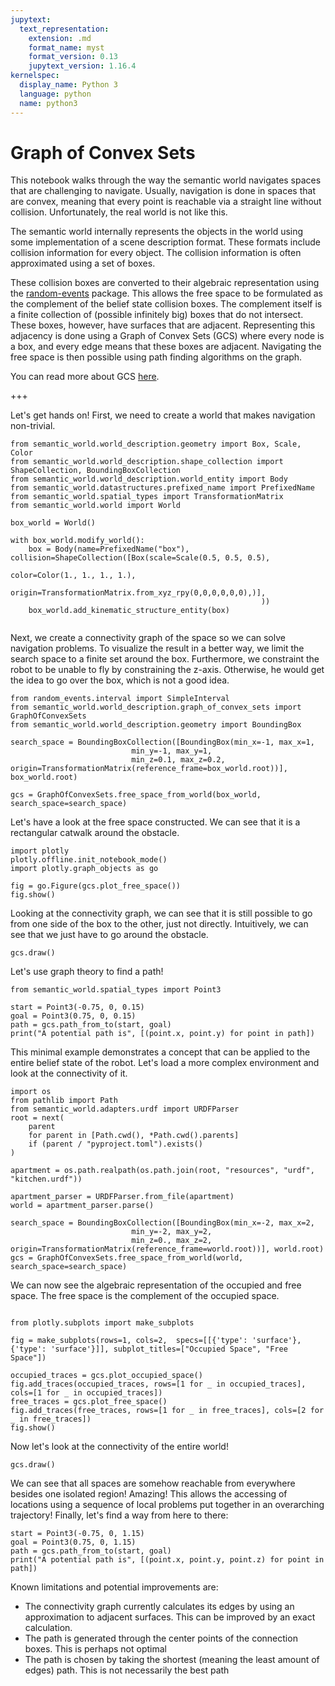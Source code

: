 ```yaml
---
jupytext:
  text_representation:
    extension: .md
    format_name: myst
    format_version: 0.13
    jupytext_version: 1.16.4
kernelspec:
  display_name: Python 3
  language: python
  name: python3
---
```


# Graph of Convex Sets

This notebook walks through the way the semantic world navigates spaces that are challenging to navigate.
Usually, navigation is done in spaces that are convex, meaning that every point is reachable via a straight line without collision.
Unfortunately, the real world is not like this.

The semantic world internally represents the objects in the world using some implementation of a scene description format. 
These formats include collision information for every object. The collision information is often approximated using a set of boxes.

These collision boxes are converted to their algebraic representation using the [random-events](https://github.com/tomsch420/random-events) package.
This allows the free space to be formulated as the complement of the belief state collision boxes.
The complement itself is a finite collection of (possible infinitely big) boxes that do not intersect.
These boxes, however, have surfaces that are adjacent.
Representing this adjacency is done using a Graph of Convex Sets (GCS) where every node is a box, 
and every edge means that these boxes are adjacent.
Navigating the free space is then possible using path finding algorithms on the graph.

You can read more about GCS [here](https://arxiv.org/abs/2101.11565).

+++

Let's get hands on! First, we need to create a world that makes navigation non-trivial.

```{code-cell} ipython2
from semantic_world.world_description.geometry import Box, Scale, Color
from semantic_world.world_description.shape_collection import ShapeCollection, BoundingBoxCollection
from semantic_world.world_description.world_entity import Body
from semantic_world.datastructures.prefixed_name import PrefixedName
from semantic_world.spatial_types import TransformationMatrix
from semantic_world.world import World

box_world = World()

with box_world.modify_world():
    box = Body(name=PrefixedName("box"), collision=ShapeCollection([Box(scale=Scale(0.5, 0.5, 0.5),
                                                        color=Color(1., 1., 1., 1.),
                                                        origin=TransformationMatrix.from_xyz_rpy(0,0,0,0,0,0),)],
                                                        ))
    box_world.add_kinematic_structure_entity(box)
    
```

Next, we create a connectivity graph of the space so we can solve navigation problems.
To visualize the result in a better way, we limit the search space to a finite set around the box. Furthermore, we constraint the robot to 
be unable to fly by constraining the z-axis. Otherwise, he would get the idea to go over the box, which is not a good idea.

```{code-cell} ipython2
from random_events.interval import SimpleInterval
from semantic_world.world_description.graph_of_convex_sets import GraphOfConvexSets
from semantic_world.world_description.geometry import BoundingBox

search_space = BoundingBoxCollection([BoundingBox(min_x=-1, max_x=1,
                           min_y=-1, max_y=1,
                           min_z=0.1, max_z=0.2, origin=TransformationMatrix(reference_frame=box_world.root))], box_world.root)
                           
gcs = GraphOfConvexSets.free_space_from_world(box_world, search_space=search_space)
```

Let's have a look at the free space constructed. We can see that it is a rectangular catwalk around the obstacle.

```{code-cell} ipython2
import plotly
plotly.offline.init_notebook_mode()
import plotly.graph_objects as go

fig = go.Figure(gcs.plot_free_space())
fig.show()
```

Looking at the connectivity graph, we can see that it is still possible to go from one side of the box to the other, 
just not directly. Intuitively, we can see that we just have to go around the obstacle.

```{code-cell} ipython2
gcs.draw()
```

Let's use graph theory to find a path!

```{code-cell} ipython2
from semantic_world.spatial_types import Point3

start = Point3(-0.75, 0, 0.15)
goal = Point3(0.75, 0, 0.15)
path = gcs.path_from_to(start, goal)
print("A potential path is", [(point.x, point.y) for point in path])
```

This minimal example demonstrates a concept that can be applied to the entire belief state of the robot. Let's load a more complex environment and look at the connectivity of it.

```{code-cell} ipython2
import os
from pathlib import Path
from semantic_world.adapters.urdf import URDFParser
root = next(
    parent
    for parent in [Path.cwd(), *Path.cwd().parents]
    if (parent / "pyproject.toml").exists()
)

apartment = os.path.realpath(os.path.join(root, "resources", "urdf", "kitchen.urdf"))

apartment_parser = URDFParser.from_file(apartment)
world = apartment_parser.parse()

search_space = BoundingBoxCollection([BoundingBox(min_x=-2, max_x=2,
                           min_y=-2, max_y=2,
                           min_z=0., max_z=2, origin=TransformationMatrix(reference_frame=world.root))], world.root)
gcs = GraphOfConvexSets.free_space_from_world(world, search_space=search_space)
```

We can now see the algebraic representation of the occupied and free space. The free space is the complement of the occupied space.

```{code-cell} ipython2

from plotly.subplots import make_subplots

fig = make_subplots(rows=1, cols=2,  specs=[[{'type': 'surface'}, {'type': 'surface'}]], subplot_titles=["Occupied Space", "Free Space"])

occupied_traces = gcs.plot_occupied_space()
fig.add_traces(occupied_traces, rows=[1 for _ in occupied_traces], cols=[1 for _ in occupied_traces])
free_traces = gcs.plot_free_space()
fig.add_traces(free_traces, rows=[1 for _ in free_traces], cols=[2 for _ in free_traces])
fig.show()
```

Now let's look at the connectivity of the entire world!

```{code-cell} ipython2
gcs.draw()
```

We can see that all spaces are somehow reachable from everywhere besides one isolated region! Amazing!
This allows the accessing of locations using a sequence of local problems put together in an overarching trajectory!
Finally, let's find a way from here to there:

```{code-cell} ipython2
start = Point3(-0.75, 0, 1.15)
goal = Point3(0.75, 0, 1.15)
path = gcs.path_from_to(start, goal)
print("A potential path is", [(point.x, point.y, point.z) for point in path])
```

Known limitations and potential improvements are:
- The connectivity graph currently calculates its edges by using an approximation to adjacent surfaces. This can be improved by an exact calculation. 
- The path is generated through the center points of the connection boxes. This is perhaps not optimal
- The path is chosen by taking the shortest (meaning the least amount of edges) path. This is not necessarily the best path